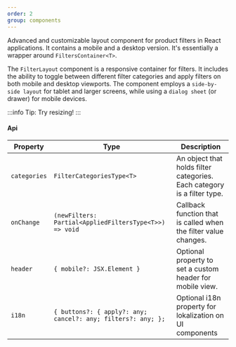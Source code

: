 ```yaml
---
order: 2
group: components
---
```


Advanced and customizable layout component for product filters in React applications. It contains a mobile and a desktop version. It's essentially a wrapper around `FiltersContainer<T>`.

The `FilterLayout` component is a responsive container for filters. It includes the ability to toggle between different filter categories and apply filters on both mobile and desktop viewports. The component employs a `side-by-side layout` for tablet and larger screens, while using a `dialog sheet` (or drawer) for mobile devices.

:::info
Tip: Try resizing!
:::

<code src="./examples/filter-layout-example-basic.tsx"></code>


#### Api

| Property               | Type                                                   | Description                                                                  |
|------------------------|--------------------------------------------------------|------------------------------------------------------------------------------|
| `categories`           | `FilterCategoriesType<T>`                              | An object that holds filter categories. Each category is a filter type.     |
| `onChange`             | `(newFilters: Partial<AppliedFiltersType<T>>) => void` | Callback function that is called when the filter value changes.             |
| `header`               | `{ mobile?: JSX.Element }`                             | Optional property to set a custom header for mobile view.                   |
| `i18n`                    | `{ buttons?: { apply?: any; cancel?: any; filters?: any; };` | Optional i18n property for lokalization on UI components